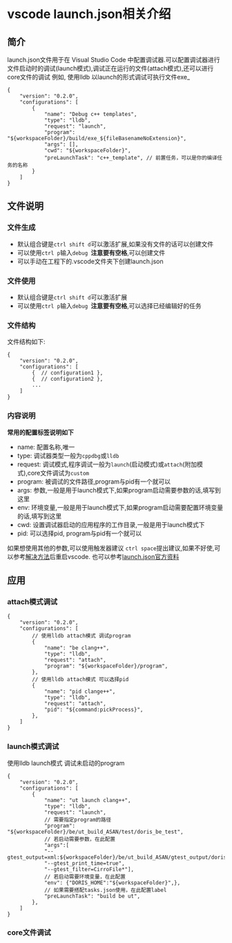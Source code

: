 # vscode launch.json相关介绍

## 简介
launch.json文件用于在 Visual Studio Code 中配置调试器.可以配置调试器进行文件启动时的调试(launch模式),调试正在运行的文件(attach模式),还可以进行core文件的调试
例如, 使用lldb 以launch的形式调试可执行文件exe_
```
{
    "version": "0.2.0",
    "configurations": [
        {
            "name": "Debug c++ templates",
            "type": "lldb",
            "request": "launch",
            "program": "${workspaceFolder}/build/exe_${fileBasenameNoExtension}",
            "args": [],
            "cwd": "${workspaceFolder}",
            "preLaunchTask": "c++_template", // 前置任务，可以是你的编译任务的名称
        }
    ]
}
```

## 文件说明
### 文件生成
- 默认组合键是`ctrl shift d`可以激活扩展,如果没有文件的话可以创建文件
- 可以使用`ctrl p`输入`debug `**注意要有空格**,可以创建文件
- 可以手动在工程下的.vscode文件夹下创建launch.json
### 文件使用
- 默认组合键是`ctrl shift d`可以激活扩展
- 可以使用`ctrl p`输入`debug `**注意要有空格**,可以选择已经编辑好的任务
### 文件结构
文件结构如下:
```
{
    "version": "0.2.0",
    "configurations": [
        {  // configuration1 },
        {  // configuration2 },
        ...
    ]
}
```
### 内容说明
**常用的配置标签说明如下**
- name: 配置名称,唯一
- type: 调试器类型一般为`cppdbg`或`lldb`
- request: 调试模式,程序调试一般为`launch`(启动模式)或`attach`(附加模式),core文件调试为`custom`
- program: 被调试的文件路径,program与pid有一个就可以
- args: 参数,一般是用于launch模式下,如果program启动需要参数的话,填写到这里
- env: 环境变量,一般是用于launch模式下,如果program启动需要配置环境变量的话,填写到这里
- cwd: 设置调试器启动的应用程序的工作目录,一般是用于launch模式下
- pid: 可以选择pid, program与pid有一个就可以

如果想使用其他的参数,可以使用触发器建议 `ctrl space`提出建议,如果不好使,可以参考[解决方法](https://blog.csdn.net/qq_43220213/article/details/129645181)后重启vscode.
也可以参考[launch.json官方资料](https://code.visualstudio.com/docs/cpp/launch-json-reference)


## 应用
### attach模式调试
```
{
    "version": "0.2.0",
    "configurations": [
        // 使用lldb attach模式 调试program
        {
            "name": "be clang++",
            "type": "lldb",
            "request": "attach",
            "program": "${workspaceFolder}/program",
        },
        // 使用lldb attach模式 可以选择pid
        {
            "name": "pid clange++",
            "type": "lldb",
            "request": "attach",
            "pid": "${command:pickProcess}",
        },
    ]
}
```
### launch模式调试
使用lldb launch模式 调试未启动的program
```
{
    "version": "0.2.0",
    "configurations": [
        {
            "name": "ut launch clang++",
            "type": "lldb",
            "request": "launch",
            // 需要指定program的路径
            "program": "${workspaceFolder}/be/ut_build_ASAN/test/doris_be_test",
            // 若启动需要参数，在此配置
            "args":[
            "--gtest_output=xml:${workspaceFolder}/be/ut_build_ASAN/gtest_output/doris_be_test.xml",
            "--gtest_print_time=true",
            "--gtest_filter=CirroFile*"],
            // 若启动需要环境变量，在此配置
            "env": {"DORIS_HOME":"${workspaceFolder}",},
            // 如果需要搭配tasks.json使用，在此配置label
            "preLaunchTask": "build be ut",
        },
    ]
}
```

### core文件调试